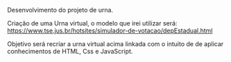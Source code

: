 Desenvolvimento do projeto de urna.

Criação de uma Urna virtual, o modelo que irei utilizar será: https://www.tse.jus.br/hotsites/simulador-de-votacao/depEstadual.html

Objetivo será recriar a urna virtual acima linkada com o intuito de de aplicar conhecimentos de HTML, Css e JavaScript.
